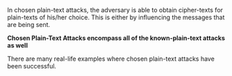 In chosen plain-text attacks, the adversary is able to obtain cipher-texts for plain-texts of his/her choice. This is either by influencing the messages that are being sent. 

**Chosen Plain-Text Attacks encompass all of the known-plain-text attacks as well**

There are many real-life examples where chosen plain-text attacks have been successful. 
